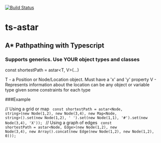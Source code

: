 [![Build Status](https://travis-ci.org/jacobtshirt/ts-astar.svg?branch=master)](https://travis-ci.org/jacobtshirt/ts-astar)
# ts-astar

## A* Pathpathing with Typescript

### Supports generics. Use YOUR object types and classes

const shortestPath = astar<T, V>(...)

T - a Position or Node/Location object. Must have a 'x' and 'y' property
V - Represents information about the location can be any object or variable type given some constraints for each type


###Example

// Using a grid or map
<code>
const shortestPath = astar<Node, string>(new Node(1,2),
                                            new Node(3,4),
                                            new Map<Node, string>().set(new Node(1,2), ' ').set(new Node(1,1), '#').set(new Node(3,4), 'X'));
</code>
// Using a graph of edges
<code>
const shortestPath = astar<Node, Edge<Node>>(new Node(1,2),
                                            new Node(3,4),
                                            new Array().concat(new Edge(new Node(1,2), new Node(1,2), 0)));
</code>